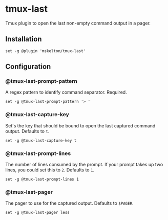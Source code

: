 # tmux-last

Tmux plugin to open the last non-empty command output in a pager.

## Installation

```tmux
set -g @plugin 'mskelton/tmux-last'
```

## Configuration

### @tmux-last-prompt-pattern

A regex pattern to identify command separator. Required.

```tmux
set -g @tmux-last-prompt-pattern '> '
```

### @tmux-last-capture-key

Set's the key that should be bound to open the last captured command output. Defaults to `t`.

```tmux
set -g @tmux-last-capture-key t
```

### @tmux-last-prompt-lines

The number of lines consumed by the prompt. If your prompt takes up two lines, you could set this to `2`. Defaults to `1`.

```tmux
set -g @tmux-last-prompt-lines 1
```

### @tmux-last-pager

The pager to use for the captured output. Defaults to `$PAGER`.

```tmux
set -g @tmux-last-pager less
```

